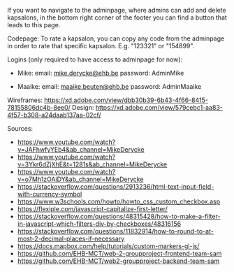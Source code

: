 If you want to navigate to the adminpage, where admins can add and delete kapsalons, in the bottom right corner of
the footer you can find a button that leads to this page.

Codepage:
To rate a kapsalon, you can copy any code from the adminpage in order to rate that specific kapsalon. E.g. "123321" or "154899".

Logins (only required to have access to adminpage for now):
- Mike:
email: mike.derycke@ehb.be
password: AdminMike

- Maaike:
email: maaike.beuten@ehb.be
password: AdminMaaike

Wireframes: https://xd.adobe.com/view/dbb30b39-6b43-4f66-8415-78155806dc4b-8ee0/
Design: https://xd.adobe.com/view/579cebc1-aa83-4f57-b308-a24daab137aa-02cf/

Sources:
- https://www.youtube.com/watch?v=JAFhwfyYEb4&ab_channel=MikeDerycke
- https://www.youtube.com/watch?v=3Ykr6dZjXhE&t=1281s&ab_channel=MikeDerycke
- https://www.youtube.com/watch?v=o7Mh1zOAjDY&ab_channel=MikeDerycke
- https://stackoverflow.com/questions/2913236/html-text-input-field-with-currency-symbol
- https://www.w3schools.com/howto/howto_css_custom_checkbox.asp
- https://flexiple.com/javascript-capitalize-first-letter/
- https://stackoverflow.com/questions/48315428/how-to-make-a-filter-in-javascript-which-filters-div-by-checkboxes/48316156
- https://stackoverflow.com/questions/11832914/how-to-round-to-at-most-2-decimal-places-if-necessary
- https://docs.mapbox.com/help/tutorials/custom-markers-gl-js/
- https://github.com/EHB-MCT/web-2-groupproject-frontend-team-sam
- https://github.com/EHB-MCT/web2-groupproject-backend-team-sam
